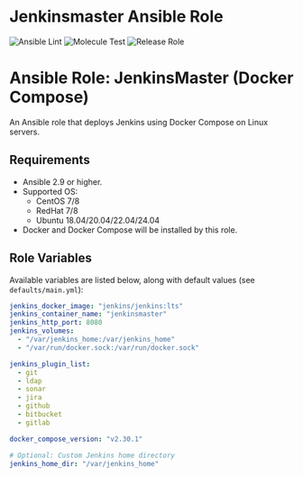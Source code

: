 # Jenkinsmaster Ansible Role

![Ansible Lint](https://github.com/mamrezb/jenkinsmaster-ansible-role/actions/workflows/lint.yml/badge.svg)
![Molecule Test](https://github.com/mamrezb/jenkinsmaster-ansible-role/actions/workflows/molecule.yml/badge.svg)
![Release Role](https://github.com/mamrezb/jenkinsmaster-ansible-role/actions/workflows/release.yml/badge.svg)


# Ansible Role: JenkinsMaster (Docker Compose)

An Ansible role that deploys Jenkins using Docker Compose on Linux servers.

## Requirements

- Ansible 2.9 or higher.
- Supported OS:
  - CentOS 7/8
  - RedHat 7/8
  - Ubuntu 18.04/20.04/22.04/24.04
- Docker and Docker Compose will be installed by this role.

## Role Variables

Available variables are listed below, along with default values (see `defaults/main.yml`):

```yaml
jenkins_docker_image: "jenkins/jenkins:lts"
jenkins_container_name: "jenkinsmaster"
jenkins_http_port: 8080
jenkins_volumes:
  - "/var/jenkins_home:/var/jenkins_home"
  - "/var/run/docker.sock:/var/run/docker.sock"

jenkins_plugin_list:
  - git
  - ldap
  - sonar
  - jira
  - github
  - bitbucket
  - gitlab

docker_compose_version: "v2.30.1"

# Optional: Custom Jenkins home directory
jenkins_home_dir: "/var/jenkins_home"
